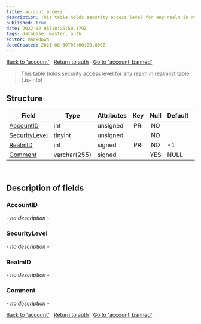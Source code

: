 ```yaml
---
title: account_access
description: This table holds security access level for any realm in realmlist table.
published: true
date: 2022-02-06T18:26:50.179Z
tags: database, master, auth
editor: markdown
dateCreated: 2021-08-30T06:00:00.000Z
---
```


<a href="https://trinitycore.info/en/database/master/auth/account" class="mt-5 v-btn v-btn--depressed v-btn--flat v-btn--outlined theme--light v-size--default darkblue--text text--lighten-3"><span class="v-btn__content"><i aria-hidden="true" class="v-icon notranslate v-icon--left mdi mdi-arrow-left theme--light"></i><span>Back to 'account'</span></span></a>&nbsp;&nbsp;&nbsp;<a href="https://trinitycore.info/en/database/master/auth/home" class="mt-5 v-btn v-btn--depressed v-btn--flat v-btn--outlined theme--light v-size--default darkblue--text text--lighten-3"><span class="v-btn__content"><i aria-hidden="true" class="v-icon notranslate v-icon--left mdi mdi-home-outline theme--light"></i><span>Return to auth</span></span></a>&nbsp;&nbsp;&nbsp;<a href="https://trinitycore.info/en/database/master/auth/account_banned" class="mt-5 v-btn v-btn--depressed v-btn--flat v-btn--outlined theme--light v-size--default darkblue--text text--lighten-3"><span class="v-btn__content"><span>Go to 'account_banned'</span><i aria-hidden="true" class="v-icon notranslate v-icon--right mdi mdi-arrow-right theme--light"></i></span></a>

> This table holds security access level for any realm in realmlist table.
{.is-info}


## Structure

| Field | Type | Attributes | Key | Null | Default | Extra | Comment |
| --- | --- | --- | :---: | :---: | --- | --- | --- |
| [AccountID](#accountid) | int | unsigned | PRI | NO |  |  |  |
| [SecurityLevel](#securitylevel) | tinyint | unsigned |  | NO |  |  |  |
| [RealmID](#realmid) | int | signed | PRI | NO | -1 |  |  |
| [Comment](#comment) | varchar(255) | signed |  | YES | NULL |  |  |
&nbsp;
## Description of fields

### AccountID
*- no description -*
&nbsp;

### SecurityLevel
*- no description -*
&nbsp;

### RealmID
*- no description -*
&nbsp;

### Comment
*- no description -*
&nbsp;

<a href="https://trinitycore.info/en/database/master/auth/account" class="mt-5 v-btn v-btn--depressed v-btn--flat v-btn--outlined theme--light v-size--default darkblue--text text--lighten-3"><span class="v-btn__content"><i aria-hidden="true" class="v-icon notranslate v-icon--left mdi mdi-arrow-left theme--light"></i><span>Back to 'account'</span></span></a>&nbsp;&nbsp;&nbsp;<a href="https://trinitycore.info/en/database/master/auth/home" class="mt-5 v-btn v-btn--depressed v-btn--flat v-btn--outlined theme--light v-size--default darkblue--text text--lighten-3"><span class="v-btn__content"><i aria-hidden="true" class="v-icon notranslate v-icon--left mdi mdi-home-outline theme--light"></i><span>Return to auth</span></span></a>&nbsp;&nbsp;&nbsp;<a href="https://trinitycore.info/en/database/master/auth/account_banned" class="mt-5 v-btn v-btn--depressed v-btn--flat v-btn--outlined theme--light v-size--default darkblue--text text--lighten-3"><span class="v-btn__content"><span>Go to 'account_banned'</span><i aria-hidden="true" class="v-icon notranslate v-icon--right mdi mdi-arrow-right theme--light"></i></span></a>


